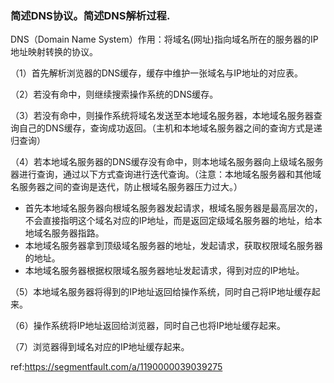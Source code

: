 ### 简述DNS协议。简述DNS解析过程.

DNS（Domain Name System）作用：将域名(网址)指向域名所在的服务器的IP地址映射转换的协议。

（1）首先解析浏览器的DNS缓存，缓存中维护一张域名与IP地址的对应表。

（2）若没有命中，则继续搜索操作系统的DNS缓存。

（3）若没有命中，则操作系统将域名发送至本地域名服务器，本地域名服务器查询自己的DNS缓存，查询成功返回。（主机和本地域名服务器之间的查询方式是递归查询）

（4）若本地域名服务器的DNS缓存没有命中，则本地域名服务器向上级域名服务器进行查询，通过以下方式查询进行迭代查询。（注意：本地域名服务器和其他域名服务器之间的查询是迭代，防止根域名服务器压力过大。）

- 首先本地域名服务器向根域名服务器发起请求，根域名服务器是最高层次的，不会直接指明这个域名对应的IP地址，而是返回定级域名服务器的地址，给本地域名服务器指路。
- 本地域名服务器拿到顶级域名服务器的地址，发起请求，获取权限域名服务器的地址。
- 本地域名服务器根据权限域名服务器地址发起请求，得到对应的IP地址。

（5）本地域名服务器将得到的IP地址返回给操作系统，同时自己将IP地址缓存起来。

（6）操作系统将IP地址返回给浏览器，同时自己也将IP地址缓存起来。

（7）浏览器得到域名对应的IP地址缓存起来。



ref:https://segmentfault.com/a/1190000039039275